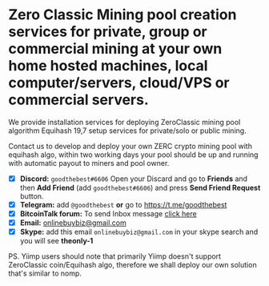 # Zero Classic Mining pool creation services for private, group or commercial mining at your own home hosted machines, local computer/servers, cloud/VPS or commercial servers.
We provide installation services for deploying ZeroClassic mining pool algorithm Equihash 19,7 setup services for private/solo or public mining.

Contact us to develop and deploy your own ZERC crypto mining pool with equihash algo, within two working days your pool should be up and running with automatic payout to miners and pool owner. 


- [x]  **Discord:** `goodthebest#6606` Open your Discard and go to **Friends** and then **Add Friend** (add `goodthebest#6606`) and press **Send Friend Request** button.
- [x]  **Telegram:**  add `@goodthebest` **or** go to https://t.me/goodthebest
- [x] **BitcoinTalk forum:** To send Inbox message [click here](https://bitcointalk.org/index.php?action=pm;sa=send;u=1782856)
- [x]  **Email:**  onlinebuybiz@gmail.com
- [x]  **Skype:**  add this email `onlinebuybiz@gmail.com` in your skype search and you will see **theonly-1**

PS. Yiimp users should note that primarily Yiimp doesn't support ZeroClassic coin/Equihash algo, therefore we shall deploy our own solution that's similar to nomp.
